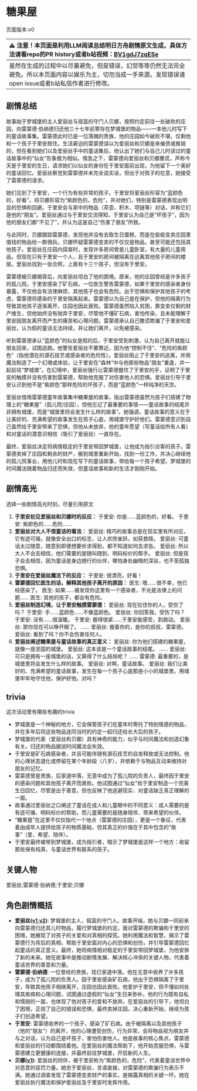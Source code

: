 # 糖果屋
页面版本:v0
 

| :warning: 注意！本页面是利用LLM阅读总结明日方舟剧情原文生成，具体方法请看repo的PR history或者b站视频：[BV1gdJ7zqESe](https://www.bilibili.com/video/BV1gdJ7zqESe/)         |
|:----------------------------|
| 虽然在生成的过程中以尽量避免，但是错误，幻觉等等仍然无法完全避免。所以本页面内容以娱乐为主，切勿当成一手来源。发现错误请open issue或者b站私信作者进行修改。|



## 剧情总结
故事始于梦城堡的主人爱丽丝与摇篮的守门人贝娜，按照约定前往一处破败的庄园，向雷蒙德·伯纳德归还他三十七年前寄存在梦城堡的物品——一本他儿时写下的童话故事集。雷蒙德此时已是一位落魄的贵族，他的庄园如今破败不堪，仅剩他和一个孩子于里安居住。生活窘迫的雷蒙德误以为爱丽丝和贝娜是来催债或推销的，但在看到她们以及爱丽丝手中的童话集后，他认出了她们与自己儿时读过的童话故事中的“仙女”形象极为相似。情急之下，雷蒙德向爱丽丝和贝娜撒谎，声称今天是于里安的生日，请求她们以仙女的身份在于里安面前出现，为他留下一个美好的童话回忆。爱丽丝察觉到雷蒙德并未完全说实话，但出于对孩子的在意，她接受了雷蒙德的请求。

她们见到了于里安，一个行为有些异常的孩子。于里安将爱丽丝形容为“蓝颜色的，好看”，将贝娜形容为“紫颜色的，危险”，并对她们，特别是雷蒙德表现出明显的恐惧和回避。于里安会与家中的物品（茶壶、积木、项链等）对话，并称它们是他的“朋友”。爱丽丝通过与于里安交流得知，于里安认为自己是“坏孩子”，因为他的朋友们都“不见了”，并认为这是自己“伤害了朋友”所致。

与此同时，贝娜跟踪雷蒙德，发现他并没有去取生日蛋糕，而是在偷偷变卖庄园里值钱的物品给一群佣兵。贝娜怀疑雷蒙德变卖的不仅仅是物品，甚至可能还包括其他孩子。爱丽丝在庄园内探查时，发现许多房间曾是儿童卧室，有大量的儿童用品，但现在只有于里安一个人，且于里安的房间被隔离在远离其他孩子房间的楼层。爱丽丝找到一张合照，上面有十三个孩子，但没有于里安。

雷蒙德被贝娜揭穿后，向爱丽丝坦白了他的困境。原来，他的庄园曾经是许多孩子的孤儿院。于里安感染了矿石病，一位医生警告雷蒙德，如果于里安的感染者身份暴露，不仅他会有法律麻烦，其他孩子也会有危险。出于恐惧和保护其他孩子的考虑，雷蒙德将感染的于里安隔离起来。雷蒙德以为自己是在保护，但他的隔离行为导致其他孩子逐渐离开，庄园也因此衰败。雷蒙德虽然陷入贫困，靠变卖仅剩的财产维生，但他始终没有抛弃于里安，尽管他不懂矿石病，害怕传染，且未能理解于里安因朋友离开而产生的痛苦和心理问题。雷蒙德承认自己撒谎欺骗了于里安和爱丽丝，认为假的童话无法持续，并让她们离开，以免被感染。

听到雷蒙德承认“蓝颜色”的仙女是假的后，于里安受到刺激，认为自己离开就能让朋友回来，试图逃跑。他警告爱丽丝不要靠近，因为他“控制不住”、“危险的紫颜色”（指他潜在的源石技艺或感染者的危险性）。爱丽丝阻止了于里安的逃离，并用魔法制造了一个幻境或体验，让于里安在“森林”中与他那些物品“朋友”重逢，并一起前往“梦城堡”。在幻境中，爱丽丝强行让雷蒙德握住了于里安的手，证明了于里安的触摸并没有伤害到雷蒙德，帮助他克服了对伤害他人的恐惧。爱丽丝引导于里安认识到他不是“紫颜色”那样危险的坏孩子，而是“蓝颜色”一样纯净的天空。

爱丽丝借用雷蒙德童年故事集中糖果屋的故事，指出雷蒙德虽然为孩子们搭建了物理上的“糖果屋”（孤儿院/庄园），但他忘记了最重要的事情——童话故事的结尾并非拥有城堡，而是“城堡里将会发生什么样的故事”。她强调，童话故事的意义在于让美好的、充满希望的故事发生在孩子心底，用城堡守护好他们。雷蒙德意识到自己虽然给于里安带来了恐惧，但他从未放弃，他的童年愿望（写童话给所有人看）和对童话的潜意识相信（吸引了爱丽丝）一直存在。

最终，爱丽丝决定将病情稳定的于里安带回梦城堡，让他成为指引访客的孩子。雷蒙德卖掉了庄园和剩余的财产，搬到城里重新开始，找到一份工作，并决心继续他的孤儿院事业，用他儿时和现在写下的童话故事，带给每一个孩子希望。梦城堡的时间魔法随着物品归还而失效，但童话故事和新的生活才刚刚开始。
## 剧情高光
选择一些剧情高光时刻，尽量引用原文
1.  **于里安初见爱丽丝和贝娜时的反应：**
    于里安: 你是......蓝颜色的，好看。
    于里安: 紫颜色的......危险......
2.  **爱丽丝对大人不信童话的看法：**
    爱丽丝: 精巧的故事总是在现实里有所对应，它有迹可循，就像安全出口的标志，让人欢欣雀跃，如获救赎。
    爱丽丝: 可童话太过随意，随意到即便想要祈求得到，都不知道如何去求告。
    爱丽丝: 所以大人不会去相信，他们需要的是随叫随到、明码标价的帮手。
    爱丽丝: 但是孩子会去相信，因为童话是身边随行的伙伴，哪怕身处幽暗的深谷，也不至孤独恐惧。
3.  **于里安在爱丽丝魔法下的反应：**
    于里安: 很漂亮，好看！
4.  **雷蒙德回忆医生的话，解释其他孩子离开的原因：**
    医生: 嗯......很不幸，他已经感染了。
    医生: 如果......被发现你这里有一个感染者，不光是法律上的问题......
    医生: 其他的孩子，都会有危险。
5.  **爱丽丝制造幻境，让于里安触摸雷蒙德：**
    爱丽丝: 现在拉住你的人，受伤了吗？
    于里安: 手......蓝颜色......不像蓝颜色。
    爱丽丝: 你回答我，受伤了吗？
    于里安: 没有......很温暖。
    于里安: 握得很紧......于里安能感受，到跳动。
    爱丽丝: 那你现在可以睁开眼了。
    ......
    爱丽丝: 握着你的，是你的叔叔，雷蒙德。
    爱丽丝: 看到了吗？你不会伤害任何人。
6.  **爱丽丝阐述糖果屋与童话故事的真正意义：**
    爱丽丝: 你为他们搭建的糖果屋，就像一座坚固的城堡。
    爱丽丝: 这本该是一个童话故事的结尾。
    ......
    爱丽丝: 可只是拥有一座城堡的话，又算得了什么结局呢？
    ......
    雷蒙德: 最重要的，是城堡里将会发生什么样的故事。
    爱丽丝: 对啊，童话故事。
    爱丽丝: 我们让美好的、充满希望的童话故事，发生在每一个孩子心底那座小小的城堡里。用城堡牢牢地守住他，保护好他。对吗？
## trivia
这次活动里有哪些有趣的trivia
*   梦城堡是一个神秘的地方，它会保管孩子们在童年时寄托了特别情感的物品，并在多年后将这些物品连同当时的约定一起归还给长大后的孩子。
*   梦城堡的代表（爱丽丝和贝娜）具有神奇的能力，似乎与时间魔法和创造幻象有关。归还的物品据说时间魔法会失效。
*   于里安是矿石病感染者，并且可能伴随有源石技艺的自发释放或无法控制。他的心理状态退化或停留在某个年龄段（八岁），并依赖于与物品互动来维持对朋友的记忆。
*   雷蒙德曾是贵族，后家道中落，无意中成为了孤儿院的负责人，最终因于里安的感染问题和其他孩子离开而衰败。他试图通过“仙女”给于里安制造一个完美生日回忆，尽管是出于善意，但也反映了他逃避现实、对童话缺乏真正理解的一面。
*   故事通过爱丽丝之口阐述了童话在成人和儿童眼中的不同意义：成人需要的是有迹可循、明码标价的帮助，而儿童需要的是随身陪伴、带来希望的伙伴。
*   “糖果屋”在这里不仅仅指代一个地点（雷蒙德的庄园），更是一个象征，代表着由成年人提供给孩子的物质基础，但其真正的价值在于其中包含的“故事”（爱、希望、陪伴）。
*   于里安最终被带到梦城堡，成为指引者，暗示了梦城堡是这样一个地方：收留那些保有纯真、与童话世界有联系的孩子。
## 关键人物
爱丽丝;雷蒙德·伯纳德;于里安;贝娜
## 角色剧情概括
-   **爱丽丝([v1](../chars/char_338_iris.md),[v2](../char_v3/char_338_iris.md))**: 梦城堡的主人，摇篮的守门人。故事开端，她与贝娜一同前来向雷蒙德归还其儿时物品，履行梦城堡的约定。面对雷蒙德的欺骗和于里安的困境，她展现了对孩子的关爱和对真相的探究。她利用魔法和智慧，揭示了雷蒙德行为背后的真相，帮助于里安面对内心的恐惧和创伤，并引导雷蒙德回忆起童话的真正意义。最终，她将病情相对稳定的于里安带回梦城堡，为他安排了新的未来。她在故事中是推动剧情发展、解决核心冲突的关键人物，代表着童话世界的善意和力量。
-   **雷蒙德·伯纳德**: 一位曾经的贵族，现已家道中落。他在无意中收养了许多孩子，成为了孤儿院的负责人。因于里安感染矿石病，他出于恐惧隔离了于里安，导致其他孩子相继离开，庄园也因此衰败。他爱护于里安，但不懂如何处理其疾病和心理问题，试图通过虚假的“仙女”生日来弥补。他的行为既有自私和懦弱的一面，也体现了他对孩子的爱和不放弃。在爱丽丝的引导下，他坦白了困境，正视了自己的错误和恐惧，最终卖掉庄园，决心重新开始，继续为孩子们创造希望。
-   **于里安**: 雷蒙德收养的一个孩子，感染了矿石病。由于被隔离以及其他孩子（他的“朋友”）的离开，他的心理遭受创伤，行为异常，会将物品视为朋友并与之对话，认为自己是坏孩子，害怕伤害他人。他是故事的核心焦点，雷蒙德和爱丽丝的行动都围绕着他。在爱丽丝的魔法帮助下，他开始克服恐惧，与雷蒙德建立更健康的连接，并最终前往梦城堡，开启新的人生。
-   **贝娜([v1](../chars/char_369_bena.md))**: 爱丽丝的同伴，被于里安称为“紫颜色的，危险”，代表着童话世界中对恶意的惩罚力量。她忠于爱丽丝，言语直接，对雷蒙德的欺骗行为表示不满。她通过调查发现了雷蒙德变卖财产的事实，是揭露真相的关键一环。她在爱丽丝执行魔法和保护爱丽丝及于里安时发挥作用。